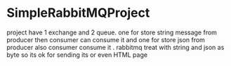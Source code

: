 # SimpleRabbitMQProject
project have 1 exchange and 2 queue. one for store string message from producer then consumer can consume it and one for store json from producer also consumer consume it . rabbitmq treat with string and json as byte so its ok for sending its or even HTML page 
